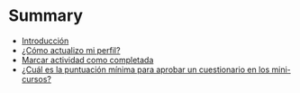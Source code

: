 # Summary

* [Introducción](README.md)
* [¿Cómo actualizo mi perfil?](/actualizacion-perfil.md)
* [Marcar actividad como completada](marcar-actividad-como-completada.md)
* [¿Cuál es la puntuación mínima para aprobar un cuestionario en los mini-cursos?](cual-es-la-puntuacion-minima-para-aprobar-un-cuestionario-en-los-mini-cursos.md)

